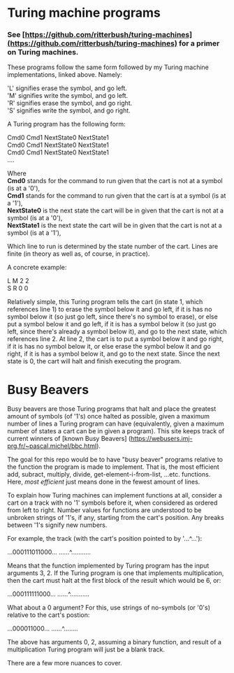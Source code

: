 # Turing machine programs

### See [https://github.com/ritterbush/turing-machines](https://github.com/ritterbush/turing-machines) for a primer on Turing machines.

These programs follow the same form followed by my Turing machine implementations, linked above. Namely:

'L' signifies erase the symbol, and go left.\
'M' signifies write the symbol, and go left.\
'R' signifies erase the symbol, and go right.\
'S' signifies write the symbol, and go right.

A Turing program has the following form:

Cmd0 Cmd1 NextState0 NextState1\
Cmd0 Cmd1 NextState0 NextState1\
Cmd0 Cmd1 NextState0 NextState1\
....

Where\
**Cmd0** stands for the command to run given that the cart is not at a symbol (is at a '0'),\
**Cmd1** stands for the command to run given that the cart is at a symbol (is at a '1'),\
**NextState0** is the next state the cart will be in given that the cart is not at a symbol (is at a '0'),\
**NextState1** is the next state the cart will be in given that the cart is not at a symbol (is at a '1'),

Which line to run is determined by the state number of the cart. Lines are finite (in theory as well as, of course, in practice).

A concrete example:

L M 2 2\
S R 0 0

Relatively simple, this Turing program tells the cart (in state 1, which references line 1) to erase the symbol below it and go left, if it is has no symbol below it (so just go left, since there's no symbol to erase), or else put a symbol below it and go left, if it is has a symbol below it (so just go left, since there's already a symbol below it), and go to the next state, which references line 2. At line 2, the cart is to put a symbol below it and go right, if it is has no symbol below it, or else erase the symbol below it and go right, if it is has a symbol below it, and go to the next state. Since the next state is 0, the cart will halt and finish executing the program.

# Busy Beavers

Busy beavers are those Turing programs that halt and place the greatest amount of symbols (of '1's) once halted as possible, given a maximum number of lines a Turing program can have (equivalently, given a maximum number of states a cart can be in given a program). This site keeps track of current winners of [known Busy Beavers] (https://webusers.imj-prg.fr/~pascal.michel/bbc.html).

The goal for this repo would be to have "busy beaver" programs relative to the function the program is made to implement. That is, the most efficient add, subract, multiply, divide, get-element-i-from-list, ...etc. functions. Here, *most efficient* just means done in the fewest amount of lines.

To explain how Turing machines can implement functions at all, consider a cart on a track with no '1' symbols before it, when considered as ordered from left to right. Number values for functions are understood to be unbroken strings of '1's, if any, starting from the cart's position. Any breaks between '1's signify new numbers.

For example, the track (with the cart's position pointed to by '...^...'):

...000111011000...
......^...........

Means that the function implemented by Turing program has the input arguments 3, 2. If the Turing program is one that implements multiplication, then the cart must halt at the first block of the result which would be 6, or:

...000111111000...
......^...........

What about a 0 argument? For this, use strings of no-symbols (or '0's) relative to the cart's postion:

...000011000...
......^........

The above has arguments 0, 2, assuming a binary function, and result of a multiplication Turing program will just be a blank track.

There are a few more nuances to cover.
